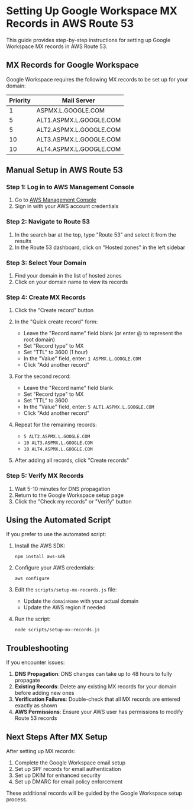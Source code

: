 # Setting Up Google Workspace MX Records in AWS Route 53

This guide provides step-by-step instructions for setting up Google Workspace MX records in AWS Route 53.

## MX Records for Google Workspace

Google Workspace requires the following MX records to be set up for your domain:

| Priority | Mail Server             |
|----------|-------------------------|
| 1        | ASPMX.L.GOOGLE.COM      |
| 5        | ALT1.ASPMX.L.GOOGLE.COM |
| 5        | ALT2.ASPMX.L.GOOGLE.COM |
| 10       | ALT3.ASPMX.L.GOOGLE.COM |
| 10       | ALT4.ASPMX.L.GOOGLE.COM |

## Manual Setup in AWS Route 53

### Step 1: Log in to AWS Management Console

1. Go to [AWS Management Console](https://aws.amazon.com/console/)
2. Sign in with your AWS account credentials

### Step 2: Navigate to Route 53

1. In the search bar at the top, type "Route 53" and select it from the results
2. In the Route 53 dashboard, click on "Hosted zones" in the left sidebar

### Step 3: Select Your Domain

1. Find your domain in the list of hosted zones
2. Click on your domain name to view its records

### Step 4: Create MX Records

1. Click the "Create record" button
2. In the "Quick create record" form:
   - Leave the "Record name" field blank (or enter @ to represent the root domain)
   - Set "Record type" to MX
   - Set "TTL" to 3600 (1 hour)
   - In the "Value" field, enter: `1 ASPMX.L.GOOGLE.COM`
   - Click "Add another record"

3. For the second record:
   - Leave the "Record name" field blank
   - Set "Record type" to MX
   - Set "TTL" to 3600
   - In the "Value" field, enter: `5 ALT1.ASPMX.L.GOOGLE.COM`
   - Click "Add another record"

4. Repeat for the remaining records:
   - `5 ALT2.ASPMX.L.GOOGLE.COM`
   - `10 ALT3.ASPMX.L.GOOGLE.COM`
   - `10 ALT4.ASPMX.L.GOOGLE.COM`

5. After adding all records, click "Create records"

### Step 5: Verify MX Records

1. Wait 5-10 minutes for DNS propagation
2. Return to the Google Workspace setup page
3. Click the "Check my records" or "Verify" button

## Using the Automated Script

If you prefer to use the automated script:

1. Install the AWS SDK:
   ```
   npm install aws-sdk
   ```

2. Configure your AWS credentials:
   ```
   aws configure
   ```

3. Edit the `scripts/setup-mx-records.js` file:
   - Update the `domainName` with your actual domain
   - Update the AWS region if needed

4. Run the script:
   ```
   node scripts/setup-mx-records.js
   ```

## Troubleshooting

If you encounter issues:

1. **DNS Propagation**: DNS changes can take up to 48 hours to fully propagate
2. **Existing Records**: Delete any existing MX records for your domain before adding new ones
3. **Verification Failures**: Double-check that all MX records are entered exactly as shown
4. **AWS Permissions**: Ensure your AWS user has permissions to modify Route 53 records

## Next Steps After MX Setup

After setting up MX records:

1. Complete the Google Workspace email setup
2. Set up SPF records for email authentication
3. Set up DKIM for enhanced security
4. Set up DMARC for email policy enforcement

These additional records will be guided by the Google Workspace setup process.